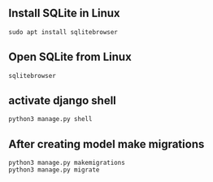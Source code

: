 ## Install SQLite in Linux

```
sudo apt install sqlitebrowser
```

## Open SQLite from Linux

```
sqlitebrowser
```
## activate django shell
```
python3 manage.py shell
```
## After creating model make migrations
```
python3 manage.py makemigrations
python3 manage.py migrate
```

